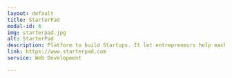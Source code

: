 ```yaml
---
layout: default
title: StarterPad
modal-id: 6
img: starterpad.jpg
alt: StarterPad
description: Platform to build Startups. It let entrepreneurs help each other achieve success. Entrepreneurs can share tools and tactics to grow their companies.
link: https://www.starterpad.com
service: Web Development

---
```

